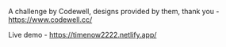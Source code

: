 A challenge by Codewell, designs provided by them, thank you - https://www.codewell.cc/

Live demo - https://timenow2222.netlify.app/
